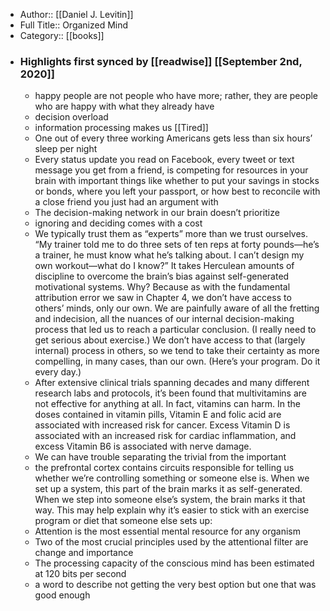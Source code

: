 - Author:: [[Daniel J. Levitin]]
- Full Title:: Organized Mind
- Category:: [[books]]
- ### Highlights first synced by [[readwise]] [[September 2nd, 2020]]
    - happy people are not people who have more; rather, they are people who are happy with what they already have 
    - decision overload 
    - information processing makes us [[Tired]] 
    - One out of every three working Americans gets less than six hours’ sleep per night 
    - Every status update you read on Facebook, every tweet or text message you get from a friend, is competing for resources in your brain with important things like whether to put your savings in stocks or bonds, where you left your passport, or how best to reconcile with a close friend you just had an argument with 
    - The decision-making network in our brain doesn’t prioritize 
    - ignoring and deciding comes with a cost 
    - We typically trust them as “experts” more than we trust ourselves. “My trainer told me to do three sets of ten reps at forty pounds—he’s a trainer, he must know what he’s talking about. I can’t design my own workout—what do I know?” It takes Herculean amounts of discipline to overcome the brain’s bias against self-generated motivational systems. Why? Because as with the fundamental attribution error we saw in Chapter 4, we don’t have access to others’ minds, only our own. We are painfully aware of all the fretting and indecision, all the nuances of our internal decision-making process that led us to reach a particular conclusion. (I really need to get serious about exercise.) We don’t have access to that (largely internal) process in others, so we tend to take their certainty as more compelling, in many cases, than our own. (Here’s your program. Do it every day.) 
    - After extensive clinical trials spanning decades and many different research labs and protocols, it’s been found that multivitamins are not effective for anything at all. In fact, vitamins can harm. In the doses contained in vitamin pills, Vitamin E and folic acid are associated with increased risk for cancer. Excess Vitamin D is associated with an increased risk for cardiac inflammation, and excess Vitamin B6 is associated with nerve damage. 
    - We can have trouble separating the trivial from the important 
    - the prefrontal cortex contains circuits responsible for telling us whether we’re controlling something or someone else is. When we set up a system, this part of the brain marks it as self-generated. When we step into someone else’s system, the brain marks it that way. This may help explain why it’s easier to stick with an exercise program or diet that someone else sets up: 
    - Attention is the most essential mental resource for any organism 
    - Two of the most crucial principles used by the attentional filter are change and importance 
    - The processing capacity of the conscious mind has been estimated at 120 bits per second 
    - a word to describe not getting the very best option but one that was good enough 
